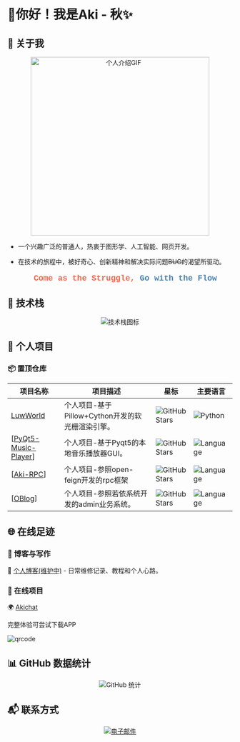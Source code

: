 #  👋你好！我是Aki - 秋✨

## 🚀 关于我

<div align="center">
  <img src=https://media.giphy.com/media/3oz8xur099boo4N9aU/giphy.gif?cid=790b7611z8n7me104peprcxgnzyvrrwvvyfe7sode229wxxj&ep=v1_gifs_search&rid=giphy.gif&ct=g width="auto" height="400" alt="个人介绍GIF" style="object-fit: cover; object-position: center;">
</div>


- 一个兴趣广泛的普通人，热衷于图形学、人工智能、网页开发。

- 在技术的旅程中，被好奇心、创新精神和解决实际问题~~BUG~~的渴望所驱动。

  <p style="font-size: 18px; font-weight: bold; color: #FF6347; text-align: center; font-family: 'Courier New', Courier, monospace;">
      Come as the Struggle, <span style="color: #4682B4;">Go with the Flow</span>
  </p>

## 🔧 技术栈

<div align="center">
  <img src="https://skillicons.dev/icons?i=java,cpp,python,go,html,js,vue,nodejs,docker,cs,unity,aws,git,figma" alt="技术栈图标">
</div>



## 🌟 个人项目

### 📦 置顶仓库

| 项目名称                                         | 项目描述                                         | 星标                                                         | 主要语言                                                     |
| ------------------------------------------------ | ------------------------------------------------ | ------------------------------------------------------------ | ------------------------------------------------------------ |
| [LuwWorld](https://github.com/aki-zone/LuwWorld) | 个人项目-基于Pillow+Cython开发的软光栅渲染引擎。 | ![GitHub Stars](https://img.shields.io/github/stars/aki-zone/LuwWorld?style=social) | ![Python](https://img.shields.io/github/languages/top/aki-zone/LuwWorld) |
| [[PyQt5-Music-Player](https://github.com/aki-zone/PyQt5-Music-Player)]     | 个人项目-基于Pyqt5的本地音乐播放器GUI。       | ![GitHub Stars](https://img.shields.io/github/stars/aki-zone/PyQt5-Music-Player?style=social) | ![Language](https://img.shields.io/github/languages/top/aki-zone/Oblog) |
| [[Aki-RPC](https://github.com/aki-zone/Aki-RPC)] | 个人项目-参照open-feign开发的rpc框架             | ![GitHub Stars](https://img.shields.io/github/stars/12aaa-zone/Aki-RPC?style=social) | ![Language](https://img.shields.io/github/languages/top/aki-zone/Aki-RPC) |
| [[OBlog](https://github.com/aki-zone/OBlog)]     | 个人项目-参照若依系统开发的admin业务系统。       | ![GitHub Stars](https://img.shields.io/github/stars/aki-zone/Oblog?style=social) | ![Language](https://img.shields.io/github/languages/top/aki-zone/Oblog) |
## 🌐 在线足迹

### 📝 博客与写作

🔗 [个人博客(维护中)](https://aki.cc) - 日常维修记录、教程和个人心路。

### 🚀 在线项目

🌍 [Akichat](http://103.112.96.237:8082/)

  完整体验可尝试下载APP

  ![qrcode](http://103.112.96.237:8001/api/v1/buckets/akichat/objects/download?preview=true&prefix=common%2FjTfsVbdh.png&version_id=null)

## 📊 GitHub 数据统计

<div align="center">
  <img src="https://github-readme-stats.vercel.app/api?username=aki-zone&show_icons=true&theme=radical&locale=cn" alt="GitHub 统计">
</div>

## 📬 联系方式

<div align="center">
  <a href="mail:1922271785@qq.com">
    <img src="https://img.shields.io/badge/mail-D14836?style=for-the-badge&logo=gmail&logoColor=white" alt="电子邮件">
  </a>
</div>

